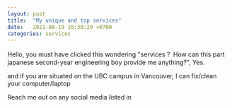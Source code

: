 ```yaml
---
layout: post
title:  "My unique and top services"
date:   2021-08-19 10:30:20 +0700
categories: services
---
```

Hello, you must have clicked this wondering "services？ How can this part japanese second-year engineering boy provide me anything?", Yes.

and if you are situated on the UBC campus in Vancouver, I can fix/clean your computer/laptop

Reach me out on any social media listed in 